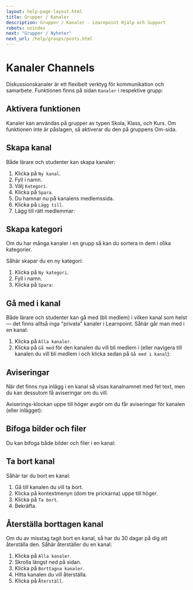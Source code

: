 ```yaml
---
layout: help-page-layout.html
title: Grupper / Kanaler
description: Grupper / Kanaler - Learnpoint Hjälp och Support
robots: noindex
next: "Grupper / Nyheter"
next_url: /help/groups/posts.html
---
```


<h1>
    <span lang="sv">Kanaler</span>
    <span lang="en">Channels</span>
</h1>

<!-- only-in-swedish.html -->

Diskussionskanaler är ett flexibelt verktyg för kommunikation och samarbete. Funktionen finns på sidan `Kanaler` i respektive grupp:

<!-- desktop-screenshot.html, { src: "_assets/channels.png", alt: "Kanaler", theme: "light" } -->


## Aktivera funktionen

Kanaler kan användas på grupper av typen Skola, Klass, och Kurs. Om funktionen inte är påslagen, så aktiverar du den på gruppens Om-sida.


## Skapa kanal

Både lärare och studenter kan skapa kanaler:

1. Klicka på `Ny kanal`.
2. Fyll i namn.
3. Välj `Kategori`.
4. Klicka på `Spara`.
5. Du hamnar nu på kanalens medlemssida.
6. Klicka på `Lägg till`.
7. Lägg till rätt medlemmar:

<!-- desktop-recording.html, { src: "_assets/create-channel.mp4", alt: "Skapa kanal", theme: "light" } -->


## Skapa kategori

Om du har många kanaler i en grupp så kan du sortera in dem i olika kategorier.

Såhär skapar du en ny kategori:

1. Klicka på `Ny kategori`.
2. Fyll i namn.
3. Klicka på `Spara`:

<!-- desktop-recording.html, { src: "_assets/create-category.mp4", alt: "Skapa kanal", theme: "light" } -->


## Gå med i kanal

Både lärare och studenter kan gå med (bli medlem) i vilken kanal som helst — det finns alltså inga "privata" kanaler i Learnpoint. Såhär går man med i en kanal:

1. Klicka på `Alla kanaler`.
2. Klicka på `Gå med` för den kanalen du vill bli medlem i (eller navigera till kanalen du vill bli medlem i och klicka sedan på `Gå med i kanal`):

<!-- desktop-recording.html, { src: "_assets/join-channel.mp4", alt: "Gå med i kanal", theme: "light" } -->


## Aviseringar

När det finns nya inlägg i en kanal så visas kanalnamnet med fet text, men du kan dessutom få aviseringar om du vill.

Aviserings-klockan uppe till höger avgör om du får aviseringar för kanalen (eller inlägget):

<!-- desktop-recording.html, { src: "_assets/subscribe-to-channels.mp4", alt: "Aviseringar", theme: "light" } -->


## Bifoga bilder och filer

Du kan bifoga både bilder och filer i en kanal:

<!-- desktop-screenshot.html, { src: "_assets/channel-attachments.png", alt: "Bilder och filer", theme: "light" } -->


## Ta bort kanal

Såhär tar du bort en kanal:

1. Gå till kanalen du vill ta bort.
2. Klicka på kontextmenyn (dom tre prickarna) uppe till höger.
2. Klicka på `Ta bort`.
3. Bekräfta.


## Återställa borttagen kanal

Om du av misstag tagit bort en kanal, så har du 30 dagar på dig att återställa den. Såhär återställer du en kanal:

1. Klicka på `Alla kanaler`.
2. Skrolla längst ned på sidan.
3. Klicka på `Borttagna kanaler`.
4. Hitta kanalen du vill återställa.
5. Klicka på `Återställ`.
